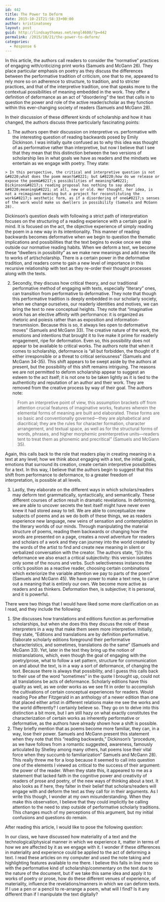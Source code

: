 ```yaml
---
id: 442
title: The Power to Deform
date: 2015-10-21T21:58:33+00:00
author: kristinatoney
layout: post
guid: http://lindsaythomas.net/engl4600/?p=442
permalink: /2015/10/21/the-power-to-deform/
categories:
  - Response 6
---
```

In this article, the authors call readers to consider the “normative” practices of engaging with/criticizing print works (Samuels and McGann 26). They place particular emphasis on poetry as they discuss the differences between the performative tradition of criticism, one that to me, appeared to rely more so on adherence to structure, to tradition, and to stricter practices, and that of the interpretive tradition, one that speaks more to the contextual possibilities of meaning embedded in the work. They offer a definition of deformance as an act of “disordering” the text that calls in to question the power and role of the active reader/scholar as they function within this ever-changing society of readers (Samuels and McGann 28).

In their discussion of these different kinds of scholarship and how it has changed, the authors discuss three particularly fascinating points:

  1. The authors open their discussion on interpretive vs. performative with the interesting question of reading backwards posed by Emily Dickinson. I was initially quite confused as to why this idea was thought of as performative rather than interpretive, but now I believe that I see that they mean that this distinction between the two versions of scholarship lies in what goals we have as readers and the mindsets we entertain as we engage with poetry. They state:
  
    > In this perspective, the critical and interpretive question is not &#8220;what does the poem mean?&#8221; but &#8220;how do we release or expose the poem&#8217;s possibilities of meaning?&#8221; Dickinson&#8217;s reading proposal has nothing to say about &#8220;meaning&#8221; at all, new or old. Her thought, her idea, is not a reimagined meaning but a project for reconstituting the work&#8217;s aesthetic form, as if a disordering of one&#8217;s senses of the work would make us dwellers in possibility (Samuels and McGann 28).

Dickinson’s question deals with following a strict path of interpretation focuses on the structuring of a reading experience with a certain goal in mind. It is focused on the act, the objective experience of simply reading the poem in a new way in its intentionality. This manner of reading backwards becomes deformative when we begin to question the thematic implications and possibilities that the text begins to evoke once we step outside our normative reading habits. When we deform a text, we become these “dwellers in possibility” as we make new meanings and add new life to works of art/scholarship. There is a certain power in the deformative tradition, and readers come to gain a new level of importance in this recursive relationship with text as they re-order their thought processes along with the texts.

2. Secondly, they discuss how critical theory, and our traditional performative method of engaging with texts, especially “literary” ones, can transition from performative to deformative. They note that though this performative tradition is deeply embedded in our scholarly society, when we change ourselves, our readerly identities and motives, we can bring the text to new conceptual heights. They note that “imaginative work has an elective affinity with performance: it is organized as rhetoric and poiesis rather than as exposition and information-transmission. Because this is so, it always lies open to deformative moves” (Samuels and McGann 33). The creative nature of the work, the emotions and intentions that brought it to live make it prime for readerly engagement, ripe for deformation. Even so, this possibility does not appear to be available to critical works. The authors note that when it comes to scholarship, deformance is “all but forbidden, the thought of it either irresponsible or a threat to critical seriousness” (Samuels and McGann 34-35). This shift appears to be swept aside by the authors at present, but the possibility of this shift remains intriguing. The reasons we are not permitted to deform scholarship appear to suggest an esteem to the act itself; it is not one to be taken lightly as it is tied to the authenticity and reputation of an author and their work. They are removed from the creative process by way of their goal. The authors note:

> From an interpretive point of view, this assumption brackets off from attention crucial features of imaginative works, features wherein the elemental forms of meaning are built and elaborated. These forms are so basic and conventionally governed—they are alphabetical and diacritical; they are the rules for character formation, character arrangement, and textual space, as well as for the structural forms of words, phrases, and higher morphemic preinterpretive units—readers tent to treat them as phonemic and precritical” (Samuels and McGann 35).

Again, this calls back to the role that readers play in creating meaning in a text at any level; how we think about engaging with a text, the initial goals, emotions that surround its creation, create certain interpretive possibilities for a text. In this way, I believe that the authors begin to suggest that this shift from performance to deformance, to a greater freedom of interpretation, is possible at all levels.

3. Lastly, they elaborate on the different ways in which scholars/readers may deform text grammatically, syntactically, and semantically. These different courses of action result in dramatic revelations. In deforming, we are able to uncover secrets the text itself might have never even knew it had stored away to tell. We are able to conceptualize new subjects of poems and as we do both of these things, we as readers experience new language, new veins of sensation and contemplation in the literary worlds of our minds. Through manipulating the material structure of poems, reading them backwards or changing how the words are presented on a page, creates a novel adventure for readers and scholars of a work and they can journey into the world created by the words of the artist to find and create new meaning in silent or verbalized conversation with the creator. The authors state, &#8220;[i]n this deformance we also enact a critical subjectivity: this version isolates only some of the nouns and verbs. Such selectiveness instances the critic’s position as a reactive reader, choosing certain combinations which exteriorize the variable attention we pay to parts of the poem” (Samuels and McGann 45). We have power to make a text new, to carve out a meaning that is entirely our own. We become more active as readers and as thinkers. Deformation then, is subjective; it is personal, and it is powerful.

There were two things that I would have liked some more clarification on as I read, and they include the following:

  1. She discusses how translations and editions function as performative scholarships, but when she does this they discuss the role of these interpreters in a way that make them seem more interpretive. Initially, they state, “Editions and translations are by definition performative. Elaborate scholarly editions foreground their performative characteristics, and sometimes, translations do the same” (Samuels and McGann 33). Yet, later in the text they bring up the notion of mistranslations, which, even though the goal of engaging with the poetry/prose, what to follow a set pattern, structure for communication on and about the text, is in a way a sort of deformance, of changing the text. Because there is always that possibility, and I guess this calls back to their use of the word “sometimes” in the quote I brought up, could not all translations be acts of deformance. Scholarly editions have this quality as well, as we order works as we see fit in order to accomplish the cultivations of certain conceptual experiences for readers. Would reading Poe after Fitzgerald in an anthology of a newer edition than one that placed either artist in different relations make me see the works and the world differently? I certainly believe so. They go on to delve into this distinction a bit more, but I am still hazy on what exactly constitutes the characterization of certain works as inherently performative or deformative, as the authors have already shown how a shift is possible.
  2. They briefly mention that as poems become more familiar, they can, in a way, lose their power. Samuels and McGann present this statement when they note that this “reading backwards,” Dickinson’s “procedure, as we have follows from a romantic suggested, awareness, famously articulated by Shelley among many others, hat poems lose their vital force when they succumb to familiarization” Samuels and McGann 28). This really threw me for a loop because it seemed to call into question one of the elements I viewed as critical to the success of their argument: the power of the reader. When they state this, it appeared to me as a statement that lacked faith in the cognitive power and creativity of readers of prose and poetry, of the new ways of thinking about a text. It also looks as if here, they falter in their belief that scholars/readers will engage with and deform the text as they call for in their arguments. As I write this though, I wonder at my own misunderstanding. When they make this observation, I believe that they could implicitly be calling attention to the need to step outside of performative scholarly traditions. This changes much of my perceptions of this argument, but my initial confusions and questions do remain.

After reading this article, I would like to pose the following question:

In our class, we have discussed how materiality of a text and the technological/physical manner in which we experience it, matter in terms of how we are affected by it as we engage with it. I wonder if these differences in materiality and experience could be applied to the act of deforming a text. I read these articles on my computer and used the note taking and highlighting features available to me there. I believe this falls in line more so with the performative kind of scholarship/commentary on the text due to the nature of the document, but if we take this same idea and apply it to works of poetry or prose, how do these different venues of experience, of materiality, influence the revelations/manners in which we can deform texts. If I use a pen or a pencil to re-arrange a poem, what will I find? Is it any different than if I manipulate the text digitally?